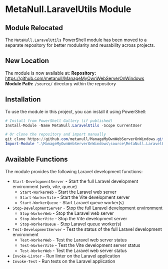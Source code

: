 # MetaNull.LaravelUtils Module

## Module Relocated

The `MetaNull.LaravelUtils` PowerShell module has been moved to a separate repository for better modularity and reusability across projects.

## New Location

The module is now available at:
**Repository:** https://github.com/metanull/ManageMyOwnWebServerOnWindows  
**Module Path:** `/source/` directory within the repository

## Installation

To use the module in this project, you can install it using PowerShell:

```powershell
# Install from PowerShell Gallery (if published)
Install-Module -Name MetaNull.LaravelUtils -Scope CurrentUser

# Or clone the repository and import manually
git clone https://github.com/metanull/ManageMyOwnWebServerOnWindows.git
Import-Module ".\ManageMyOwnWebServerOnWindows\source\MetaNull.LaravelUtils.psd1"
```


## Available Functions

The module provides the following Laravel development functions:

- `Start-DevelopmentServer` - Start the full Laravel development environment (web, vite, queue)
  - `Start-WorkerWeb` - Start the Laravel web server
  - `Start-WorkerVite` - Start the Vite development server
  - `Start-WorkerQueue` - Start Laravel queue worker(s)
- `Stop-DevelopmentServer` - Stop the full Laravel development environment
  - `Stop-WorkerWeb` - Stop the Laravel web server
  - `Stop-WorkerVite` - Stop the Vite development server
  - `Stop-WorkerQueue` - Stop Laravel queue worker(s)
- `Test-DevelopmentServer` - Test the status of the full Laravel development environment
  - `Test-WorkerWeb` - Test the Laravel web server status
  - `Test-WorkerVite` - Test the Vite development server status
  - `Test-WorkerWeb` - Test the Laravel web server status
- `Invoke-Linter` - Run linter on the Laravel application
- `Invoke-Test` - Run tests on the Laravel application